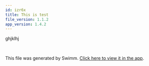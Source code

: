```yaml
---
id: izr6x
title: This is test
file_version: 1.1.2
app_version: 1.4.2
---
```


ghjklhj

<br/>

This file was generated by Swimm. [Click here to view it in the app](/repos/ls4DA2fLasmQuEbT4ipw/docs/izr6x).
